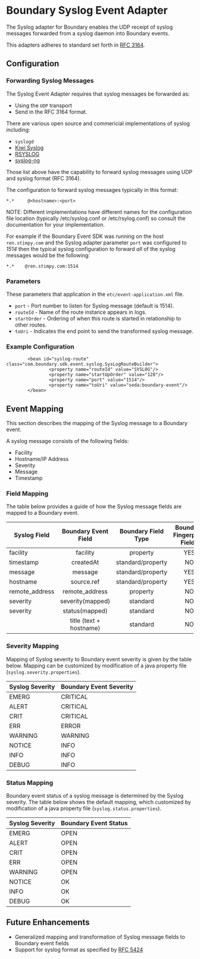 Boundary Syslog Event Adapter
=============================

The Syslog adapter for Boundary enables the UDP receipt of syslog messages forwarded from a syslog daemon into Boundary events.

This adapters adheres to standard set forth in [RFC 3164](http://tools.ietf.org/html/rfc3164).

Configuration
-------------

### Forwarding Syslog Messages

The Syslog Event Adapter requires that syslog messages be forwarded as:

* Using the `UDP` transport
* Send in the RFC 3164 format.

There are various open source and commericial implementations of syslog including:

* `syslogd`
* [Kiwi Syslog](http://www.kiwisyslog.com)
* [RSYSLOG](http://www.rsyslog.com)
* [syslog-ng](http://www.syslog-ng.org)

Those list above have the capability to forward syslog messages using UDP and syslog format (RFC 3164).

The configuration to forward syslog messages typically in this format:

```
*.*     @<hostname>:<port>

```

NOTE: Different implementations have different names for the configuration file location (typically /etc/syslog.conf or /etc/rsylog.conf) so
consult the documentation for your implementation.

For example if the Boundary Event SDK was running on the host `ren.stimpy.com` and the Syslog adapter parameter `port` was configured to _1514_
then the typical syslog configuration to forward _all_ of the syslog messages would be the following:

```
*.*    @ren.stimpy.com:1514
```

### Parameters

These parameters that application in the `etc/event-application.xml` file.

* `port` - Port number to listen for Syslog message (default is 1514).
* `routeId` - Name of the route instance appears in logs.
* `startOrder` - Ordering of when this route is started in relationship to other routes.
* `toUri` - Indicates the end point to send the transformed syslog message.

### Example Configuration
```
        <bean id="syslog-route" class="com.boundary.sdk.event.syslog.SysLogRouteBuilder">
                <property name="routeId" value="SYSLOG"/>
                <property name="startUpOrder" value="120"/>
                <property name="port" value="1514"/>
                <property name="toUri" value="seda:boundary-event"/>
        </bean>
```

Event Mapping
----------------------------------------
This section describes the mapping of the Syslog message to a Boundary event.

A syslog message consists of the following fields:

* Facility
* Hostname/IP Address
* Severity
* Message
* Timestamp

### Field Mapping

The table below provides a guide of how the Syslog message fields are mapped to a Boundary event.

|Syslog Field  |Boundary Event Field     |Boundary Field Type|Boundary Fingerprint Field?|Boundary Tag?|
|--------------|:-----------------------:|:-----------------:|:-------------------------:|:-----------:|
|facility      | facility                | property          | YES                       | YES         |
|timestamp     | createdAt               | standard/property | NO                        | NO          |
|message       | message                 | standard/property | YES                       | NO          |
|hostname      | source.ref              | standard/property | YES                       | YES         |
|remote_address| remote_address          | property          | NO                        | YES         |
|severity      | severity(mapped)        | standard          | NO                        | NO          |
|severity      | status(mapped)          | standard          | NO                        | NO          |
|              | title (text + hostname) | standard          | NO                        | NO          |


### Severity Mapping
Mapping of Syslog severity to Boundary event severity is given by the table below. Mapping can be customized by modification of a
java property file (`syslog.severity.properties`).

|Syslog Severity|Boundary Event Severity|
|---------------|-----------------------|
|EMERG          |CRITICAL               |
|ALERT          |CRITICAL               |
|CRIT           |CRITICAL               |
|ERR            |ERROR                  |
|WARNING        |WARNING                |
|NOTICE         |INFO                   |
|INFO           |INFO                   |
|DEBUG          |INFO                   |

### Status Mapping
Boundary event status of a syslog message is determined by the Syslog severity. The table below shows the default mapping, which  customized by modification of a
java property file (`syslog.status.properties`).

|Syslog Severity|Boundary Event Status|
|---------------|---------------------|
|EMERG          |OPEN                 |
|ALERT          |OPEN                 |
|CRIT           |OPEN                 |
|ERR            |OPEN                 |
|WARNING        |OPEN                 |
|NOTICE         |OK                   |
|INFO           |OK                   |
|DEBUG          |OK                   |

Future Enhancements
-------------------
* Generalized mapping and transformation of Syslog message fields to Boundary event fields
* Support for syslog format as specified by [RFC 5424](http://tools.ietf.org/html/rfc5424)


